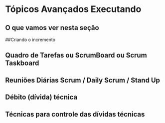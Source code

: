 # Tópicos Avançados Executando

## O que vamos ver nesta seção
##Criando o incremento
## Quadro de Tarefas ou ScrumBoard ou Scrum Taskboard
## Reuniões Diárias Scrum / Daily Scrum / Stand Up
## Débito (dívida) técnica
## Técnicas para controle das dívidas técnicas
